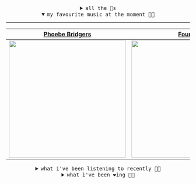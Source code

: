 <details>

<summary align="center"><samp>all the 🥚s</samp></summary>
<hr />

<a href="https://github.com/bitttttten"><img src="https://avatars2.githubusercontent.com/u/19930241?s=90&u=2aef7cbf4a59d361894145c97676391ec46fea4d&v=4" width="30" height="30" /><a href="https://github.com/pvinis"><img src="https://avatars0.githubusercontent.com/u/100233?s=90&v=4" width="30" height="30" />

<samp><a href="https://github.com/bitttttten/bitttttten/issues/1">become an 🥚</a></samp>

</details>

<details open>

<summary align="center"><samp>my favourite music at the moment 🎵🎶</samp></summary>
<hr />

<!-- toc -->

| [Phoebe Bridgers](https://open.spotify.com/artist/1r1uxoy19fzMxunt3ONAkG)                                                                                        | [Four Tet](https://open.spotify.com/artist/7Eu1txygG6nJttLHbZdQOh)                                                                                               | [Inwards](https://open.spotify.com/artist/542nHHjo4wRmP3AbeJWkse)                                                                                                | [Rival Consoles](https://open.spotify.com/artist/05lIUgmmsmTX2N9dCKc8rC)                                                                                         |
| ---------------------------------------------------------------------------------------------------------------------------------------------------------------- | ---------------------------------------------------------------------------------------------------------------------------------------------------------------- | ---------------------------------------------------------------------------------------------------------------------------------------------------------------- | ---------------------------------------------------------------------------------------------------------------------------------------------------------------- |
| [<img src="https://i.scdn.co/image/1c90d650ee787a51e18e475584b595c9234eac48" width="320" height="auto">](https://open.spotify.com/artist/1r1uxoy19fzMxunt3ONAkG) | [<img src="https://i.scdn.co/image/f96458025a0640bf1d3c8f764a42ec21d4db1eae" width="320" height="auto">](https://open.spotify.com/artist/7Eu1txygG6nJttLHbZdQOh) | [<img src="https://i.scdn.co/image/4bbbdea18abc595501acae21422f4776c1cddf95" width="320" height="auto">](https://open.spotify.com/artist/542nHHjo4wRmP3AbeJWkse) | [<img src="https://i.scdn.co/image/0db84924c2144a389d726e1df50c30919fef468d" width="320" height="auto">](https://open.spotify.com/artist/05lIUgmmsmTX2N9dCKc8rC) |

<!-- tocstop -->

</details>

<details>

<summary align="center"><samp>what i've been listening to recently 🎵🎶</samp></summary>
<hr />

<!-- toc -->

| [Rock And Sing<br />Big Thief](https://open.spotify.com/track/2idIBTbZ0Wt3P9s5UbeOYQ)                                                                           | [sad boy<br />deer scout](https://open.spotify.com/track/1OYblM9dC5sW7wh0y3VdGB)                                                                                | [Sodus<br />Cemeteries](https://open.spotify.com/track/1cyRoWGazsa8Vr5qlDfvPP)                                                                                  | [Appointments<br />Julien Baker](https://open.spotify.com/track/46Vogr8UvzcVPAgDvBpDIr)                                                                         |
| --------------------------------------------------------------------------------------------------------------------------------------------------------------- | --------------------------------------------------------------------------------------------------------------------------------------------------------------- | --------------------------------------------------------------------------------------------------------------------------------------------------------------- | --------------------------------------------------------------------------------------------------------------------------------------------------------------- |
| [<img src="https://i.scdn.co/image/c2b3a858b0be2719a3181d32379c15bf4eb8fdbc" width="320" height="auto">](https://open.spotify.com/track/2idIBTbZ0Wt3P9s5UbeOYQ) | [<img src="https://i.scdn.co/image/3c9a5029eec7ffbe4af8bf41b1c0062708ed899b" width="320" height="auto">](https://open.spotify.com/track/1OYblM9dC5sW7wh0y3VdGB) | [<img src="https://i.scdn.co/image/85ece3bfe36586f2dd88018f792dd22ba8e1ef20" width="320" height="auto">](https://open.spotify.com/track/1cyRoWGazsa8Vr5qlDfvPP) | [<img src="https://i.scdn.co/image/71151c3a9dfc5abe722308813e5b2bf1c0bb65ba" width="320" height="auto">](https://open.spotify.com/track/46Vogr8UvzcVPAgDvBpDIr) |

<!-- tocstop -->

</details>

<details>

<summary align="center"><samp>what i've been ❤️ing 🎵🎶</samp></summary>
<hr />

<!-- toc -->

| [Like I Loved You<br />Caribou](https://open.spotify.com/album/3q5CZdmVxP6hE0mlBcYEU1)                                                                          | [Mama Teaches Sanskrit<br />Four Tet](https://open.spotify.com/album/5gIa8hTQGPwVeNYjDwrraZ)                                                                    | [Is It True - Four Tet Remix<br />Tame Impala](https://open.spotify.com/album/35qrfQOhXIFZoLq9gNEUXM)                                                           | [Pacific<br />Billy Bahama](https://open.spotify.com/album/7DCqG9p9PCBZtru6cxJoZY)                                                                              |
| --------------------------------------------------------------------------------------------------------------------------------------------------------------- | --------------------------------------------------------------------------------------------------------------------------------------------------------------- | --------------------------------------------------------------------------------------------------------------------------------------------------------------- | --------------------------------------------------------------------------------------------------------------------------------------------------------------- |
| [<img src="https://i.scdn.co/image/ab67616d0000b27374b0013d9cefeb665d6e65e7" width="320" height="auto">](https://open.spotify.com/album/3q5CZdmVxP6hE0mlBcYEU1) | [<img src="https://i.scdn.co/image/ab67616d0000b273210e19d835bb0af6620256cf" width="320" height="auto">](https://open.spotify.com/album/5gIa8hTQGPwVeNYjDwrraZ) | [<img src="https://i.scdn.co/image/ab67616d0000b273fa7a70488b4f92bab4fc207b" width="320" height="auto">](https://open.spotify.com/album/35qrfQOhXIFZoLq9gNEUXM) | [<img src="https://i.scdn.co/image/ab67616d0000b2733ca06749dfa9abed42987ccd" width="320" height="auto">](https://open.spotify.com/album/7DCqG9p9PCBZtru6cxJoZY) |

<!-- tocstop -->

</details>
